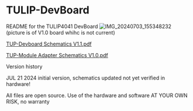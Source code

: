 # TULIP-DevBoard
README for the TULIP4041 DevBoard
![IMG_20240703_155348232](https://github.com/user-attachments/assets/22b03f3b-0087-44d5-83b5-ff748bcbdf11)
(picture is of V1.0 board whihc is not current)

[TUP-Devboard Schematics V1.1.pdf](https://github.com/user-attachments/files/16324529/TUP-Devboard.Schematics.V1.1.pdf)

[TUP-Module Adapter Schematics V1.0.pdf](https://github.com/user-attachments/files/16324675/TUP-Module.Adapter.Schematics.V1.0.pdf)

Version history

JUL 21 2024    initial version, schematics updated not yet verified in hardware!




All files are open source. Use of the hardware and software AT YOUR OWN RISK, no warranty
